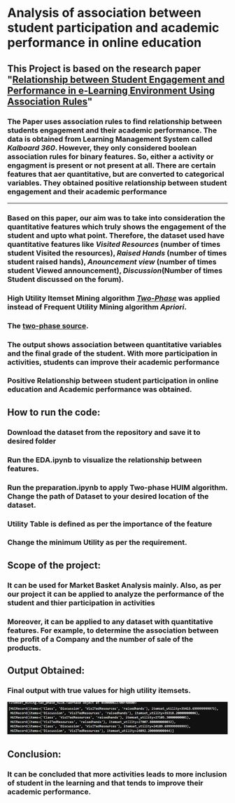 # Analysis of association between student participation and academic performance in online education

## This Project is based on the research paper "[Relationship between Student Engagement and Performance in e-Learning Environment Using Association Rules](https://ieeexplore.ieee.org/document/8451005])"

### The Paper uses association rules to find relationship between students engagement and their academic performance. The data is obtained from Learning Management System called *Kalboard 360*. However, they only considered boolean association rules for binary features. So, either a activity or engagment is present or not present at all. There are certain features that aer quantitative, but are converted to categorical variables. They obtained positive relationship between student engagement and their academic performance

***

### Based on this paper, our aim was to take into consideration the quantitative features which truly shows the engagement of the student and upto what point. Therefore, the dataset used have quantitative features like *Visited Resources* (number of times student Visited the resources), *Raised Hands* (number of times student raised hands), *Anouncement view* (number of times student Viewed announcement), *Discussion*(Number of times Student discussed on the forum).

### High Utility Itemset Mining algorithm [_Two-Phase_](https://link.springer.com/chapter/10.1007/11430919_79) was applied instead of Frequent Utility Mining algorithm _Apriori_.

### The [two-phase source](https://github.com/ZaxR/itemset_mining).


### The output shows association between quantitative variables and the final grade of the student. With more participation in activities, students can improve their academic performance

### Positive Relationship between student participation in online education and Academic performance was obtained.


## How to run the code:

### Download the dataset from the repository and save it to desired folder

### Run the EDA.ipynb to visualize the relationship between features.

### Run the preparation.ipynb to apply Two-phase HUIM algorithm. Change the path of Dataset to your desired location of the dataset.

### Utility Table is defined as per the importance of the feature

### Change the minimum Utility as per the requirement.


## Scope of the project:

### It can be used for Market Basket Analysis mainly. Also, as per our project it can be applied to analyze the performance of the student and thier participation in activities

### Moreover, it can be applied to any dataset with quantitative features. For example, to determine the association between the profit of a Company and the number of sale of the products.

## Output Obtained:

### Final output with true values for high utility itemsets.

![HUI in Student Dataset](https://github.com/MaitriShah055/CS711_project/blob/main/image.png)


## Conclusion:

### It can be concluded that more activities leads to more inclusion of student in the learning and that tends to improve their academic performance.

